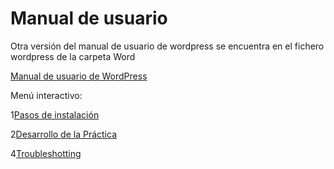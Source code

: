 # Manual de usuario

Otra versión del manual de usuario de wordpress se encuentra en el fichero wordpress de la carpeta Word

[Manual de usuario de WordPress](/WordPress/Docs/Word)

Menú interactivo:

1[Pasos de instalación](Instalacion.md)

2[Desarrollo de la Práctica](Desarrollo.md)

4[Troubleshotting](Trobleshooting.md)
